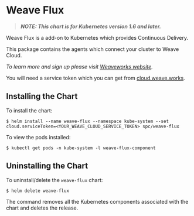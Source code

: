 # Weave Flux

> ***NOTE: This chart is for Kubernetes version 1.6 and later.***

Weave Flux is a add-on to Kubernetes which provides Continuous Delivery.

This package contains the agents which connect your cluster to Weave Cloud.

_To learn more and sign up please visit [Weaveworks website](https://weave.works)._

You will need a service token which you can get from [cloud.weave.works](https://cloud.weave.works/).

## Installing the Chart

To install the chart:

```console
$ helm install --name weave-flux --namespace kube-system --set cloud.serviceToken=<YOUR_WEAVE_CLOUD_SERVICE_TOKEN> spc/weave-flux
```

To view the pods installed:
```console
$ kubectl get pods -n kube-system -l weave-flux-component
```

## Uninstalling the Chart

To uninstall/delete the `weave-flux` chart:

```console
$ helm delete weave-flux
```

The command removes all the Kubernetes components associated with the chart and deletes the release.

